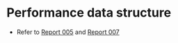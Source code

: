 # Performance data structure

- Refer to [Report 005](../005_2016-08-05.md#flattened-data-structure) and [Report 007](../007_2016-08-19.md#aggregation-over-all-available-performance-metrics)
